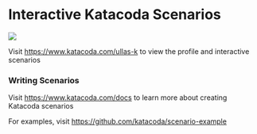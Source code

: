 # Interactive Katacoda Scenarios

[![](http://shields.katacoda.com/katacoda/ullas-k/count.svg)](https://www.katacoda.com/ullas-k "Get your profile on Katacoda.com")

Visit https://www.katacoda.com/ullas-k to view the profile and interactive scenarios

### Writing Scenarios
Visit https://www.katacoda.com/docs to learn more about creating Katacoda scenarios

For examples, visit https://github.com/katacoda/scenario-example
